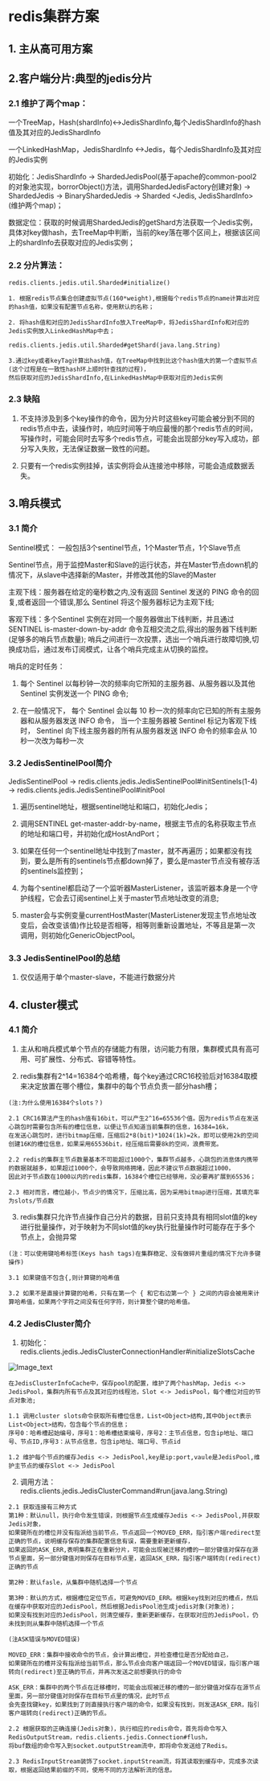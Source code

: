 # redis集群方案

## 1. 主从高可用方案

## 2.客户端分片:典型的jedis分片
### 2.1 维护了两个map：
  
  一个TreeMap，Hash(shardInfo)<->JedisShardInfo,每个JedisShardInfo的hash值及其对应的JedisShardInfo
  
  一个LinkedHashMap，JedisShardInfo <->Jedis，每个JedisShardInfo及其对应的Jedis实例
  
  初始化：JedisShardInfo -> ShardedJedisPool(基于apache的common-pool2的对象池实现，borrorObject()方法，调用ShardedJedisFactory创建对象) -> ShardedJedis
        -> BinaryShardedJedis -> Sharded <Jedis, JedisShardInfo>(维护两个map)；
  
  数据定位：获取的时候调用ShardedJedis的getShard方法获取一个Jedis实例，具体对key做hash，去TreeMap中判断，当前的key落在哪个区间上，根据该区间上的shardInfo去获取对应的Jedis实例；
### 2.2 分片算法：
  
    redis.clients.jedis.util.Sharded#initialize()
    
    1. 根据redis节点集合创建虚拟节点(160*weight),根据每个redis节点的name计算出对应的hash值，如果没有配置节点名称，使用默认的名称；
    
    2. 将hash值和对应的JedisShardInfo放入TreeMap中，将JedisShardInfo和对应的Jedis实例放入LinkedHashMap中去；
    
    redis.clients.jedis.util.Sharded#getShard(java.lang.String)
    
    3.通过key或者keyTag计算出hash值，在TreeMap中找到比这个hash值大的第一个虚拟节点(这个过程是在一致性hash环上顺时针查找的过程)，
    然后获取对应的JedisShardInfo,在LinkedHashMap中获取对应的Jedis实例
### 2.3 缺陷
1. 不支持涉及到多个key操作的命令，因为分片时这些key可能会被分到不同的redis节点中去，读操作时，响应时间等于响应最慢的那个redis节点的时间，
    写操作时，可能会同时去写多个redis节点，可能会出现部分key写入成功，部分写入失败，无法保证数据一致性的问题。
    
2. 只要有一个redis实例挂掉，该实例将会从连接池中移除，可能会造成数据丢失。

## 3.哨兵模式
### 3.1 简介
Sentinel模式： 一般包括3个sentinel节点，1个Master节点，1个Slave节点

Sentinel节点，用于监控Master和Slave的运行状态，并在Master节点down机的情况下，从slave中选择新的Master，并修改其他的Slave的Master

主观下线：服务器在给定的毫秒数之内,没有返回 Sentinel 发送的 PING 命令的回复,或者返回一个错误,那么 Sentinel 将这个服务器标记为主观下线;

客观下线：多个Sentinel 实例在对同一个服务器做出下线判断，并且通过 SENTINEL is-master-down-by-addr 命令互相交流之后,得出的服务器下线判断(足够多的哨兵节点数量);
          哨兵之间进行一次投票，选出一个哨兵进行故障切换,切换成功后，通过发布订阅模式，让各个哨兵完成主从切换的监控。

哨兵的定时任务：

  1. 每个 Sentinel 以每秒钟一次的频率向它所知的主服务器、从服务器以及其他 Sentinel 实例发送一个 PING 命令;
  
  2. 在一般情况下， 每个 Sentinel 会以每 10 秒一次的频率向它已知的所有主服务器和从服务器发送 INFO 命令，
    当一个主服务器被 Sentinel 标记为客观下线时， Sentinel 向下线主服务器的所有从服务器发送 INFO 命令的频率会从 10 秒一次改为每秒一次
### 3.2 JedisSentinelPool简介
JedisSentinelPool -> redis.clients.jedis.JedisSentinelPool#initSentinels(1-4) -> redis.clients.jedis.JedisSentinelPool#initPool

1. 遍历sentinel地址，根据sentinel地址和端口，初始化Jedis；

2. 调用SENTINEL get-master-addr-by-name，根据主节点的名称获取主节点的地址和端口号，并初始化成HostAndPort；

3. 如果在任何一个sentinel地址中找到了master，就不再遍历；如果都没有找到，要么是所有的sentinels节点都down掉了，要么是master节点没有被存活的sentinels监控到；

4. 为每个sentinel都启动了一个监听器MasterListener，该监听器本身是一个守护线程，它会去订阅sentinel上关于master节点地址改变的消息;

5. master会与实例变量currentHostMaster(MasterListener发现主节点地址改变后，会改变该值)作比较是否相等，相等则重新设置地址，不等且是第一次调用，则初始化GenericObjectPool。

### 3.3 JedisSentinelPool的总结
1. 仅仅适用于单个master-slave，不能进行数据分片
## 4. cluster模式
### 4.1 简介
  1. 主从和哨兵模式单个节点的存储能力有限，访问能力有限，集群模式具有高可用、可扩展性、分布式、容错等特性。
  
  2. redis集群有2^14=16384个哈希槽，每个key通过CRC16校验后对16384取模来决定放置在哪个槽位，集群中的每个节点负责一部分hash槽；
  
    (注:为什么使用16384个slots？)
    
    2.1 CRC16算法产生的hash值有16bit，可以产生2^16=65536个值。因为redis节点在发送心跳包时需要包含所有的槽位信息，以便让节点知道当前集群的信息，16384=16k，
    在发送心跳包时，进行bitmap压缩，压缩后2*8(bit)*1024(1k)=2k，即可以使用2k的空间创建16K的槽位信息，如果采用65536bit，经压缩后需要8k的空间，浪费带宽。
    
    2.2 redis的集群主节点数量基本不可能超过1000个，集群节点越多，心跳包的消息体内携带的数据就越多，如果超过1000个，会导致网络拥堵，因此不建议节点数据超过1000，
    因此对于节点数在1000以内的redis集群，16384个槽位已经够用，没必要再扩展到65536；
    
    2.3 相对而言，槽位越小，节点少的情况下，压缩比高，因为采用bitmap进行压缩，其填充率为slots/节点数
    
  3. redis集群只允许节点操作自己分片的数据，目前只支持具有相同slot值的key进行批量操作，对于映射为不同slot值的key执行批量操作时可能存在于多个节点上，会抛异常
  
    (注：可以使用键哈希标签(Keys hash tags)在集群稳定、没有做碎片重组的情况下允许多键操作)
    
    3.1 如果键值不包含{,则计算键的哈希值
    
    3.2 如果不是直接计算键的哈希，只有在第一个 { 和它右边第一个 } 之间的内容会被用来计算哈希值，如果两个字符之间没有任何字符，则计算整个键的哈希值。
### 4.2 JedisCluster简介
  1. 初始化：redis.clients.jedis.JedisClusterConnectionHandler#initializeSlotsCache
    
  ![Image_text](https://segmentfault.com/img/bV4Xpd?w=1031&h=471)
  
    在JedisClusterInfoCache中，保存pool的配置，维护了两个hashMap，Jedis <-> JedisPool，集群内所有节点及其对应的线程池，Slot <-> JedisPool，每个槽位对应的节点对象池;
    
    1.1 调用cluster slots命令获取所有槽位信息，List<Object>结构,其中Object表示List<Object>结构，包含每个节点的信息；
    序号0：哈希槽起始编号，序号1：哈希槽结束编号，序号2：主节点信息，包含ip地址、端口号、节点ID,序号3：从节点信息，包含ip地址、端口号、节点id
    
    1.2 维护每个节点的缓存Jedis <-> JedisPool,key是ip:port,vaule是JedisPool,维护主节点的缓存Slot <-> JedisPool
    
  2. 调用方法：redis.clients.jedis.JedisClusterCommand#run(java.lang.String)
 
    2.1 获取连接有三种方式
    第1种：默认null，执行命令发生错误，则根据节点生成缓存Jedis <-> JedisPool,并获取Jedis对象，
    如果键所在的槽位并没有指派给当前节点，节点返回一个MOVED_ERR，指引客户端redirect至正确的节点，说明缓存保存的集群配置信息有误，需要重新更新缓存，
    如果返回的ASK_ERR,表明集群正在重新分片，可能会出现被迁移的槽的一部分键值对保存在源节点里面，另一部分键值对则保存在目标节点里，返回ASK_ERR，指引客户端转向(redirect)正确的节点
    
    第2种：默认fasle，从集群中随机选择一个节点
    
    第3种：默认的方式，根据槽位定位节点，可避免MOVED_ERR。根据key找到对应的槽点，然后在缓存中获取对应的JedisPool，然后根据JedisPool池生成jedis对象(对象池)；
    如果没有找到对应的JedisPool，则清空缓存，重新更新缓存，在获取对应的JedisPool，仍未找到则从集群中随机选择一个节点
    
    (注ASK错误与MOVED错误)
    
    MOVED_ERR：集群中接收命令的节点，会计算出槽位，并检查槽位是否分配给自己，
    如果键所在的槽并没有指派给当前节点，那么节点会向客户端返回一个MOVED错误，指引客户端转向(redirect)至正确的节点，并再次发送之前想要执行的命令
    
    ASK_ERR：集群中的两个节点在迁移槽时，可能会出现被迁移的槽的一部分键值对保存在源节点里面，另一部分键值对则保存在目标节点里的情况，此时节点
    会先查找键key，如果找到了则直接执行客户端的命令，如果没有找到，则发送ASK_ERR，指引客户端转向(redirect)正确的节点。
    
    2.2 根据获取的正确连接(Jedis对象)，执行相应的redis命令，首先将命令写入RedisOutputStream，redis.clients.jedis.Connection#flush，
    将buf数组的命令写入到socket.outputStream流中，即将命令发送给了Redis。
 
    2.3 RedisInputStream装饰了socket.inputStream流，将其读取到缓存中，完成多次读取，根据返回结果前缀的不同，使用不同的方法解析流的信息。
